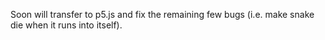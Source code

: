 Soon will transfer to p5.js and fix the remaining few bugs (i.e. make snake die when it runs into itself).
